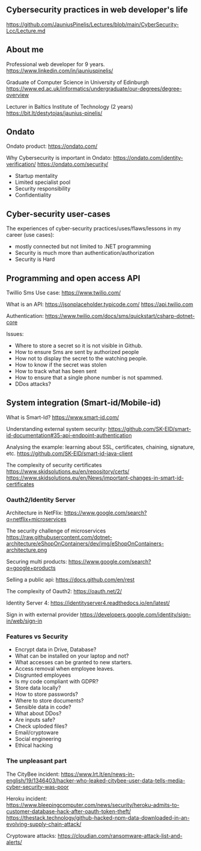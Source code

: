 ## Cybersecurity practices in web developer's life

https://github.com/JauniusPinelis/Lectures/blob/main/CyberSecurity-Lcc/Lecture.md

## About me

Professional web developer for 9 years.
https://www.linkedin.com/in/jauniuspinelis/

Graduate of Computer Science in University of Edinburgh
https://www.ed.ac.uk/informatics/undergraduate/our-degrees/degree-overview

Lecturer in Baltics Institute of Technology (2 years)
https://bit.lt/destytojas/jaunius-pinelis/

## Ondato

Ondato product:
https://ondato.com/

Why Cybersecurity is important in Ondato:
https://ondato.com/identity-verification/
https://ondato.com/security/

- Startup mentality
- Limited specialist pool
- Security responsibility
- Confidentiality

## Cyber-security user-cases

The experiences of cyber-security practices/uses/flaws/lessons in my career (use cases):
- mostly connected but not limited to .NET programming
- Security is much more than authentication/authorization
- Security is Hard

## Programming and open access API

Twillio Sms Use case:
https://www.twilio.com/

What is an API:
https://jsonplaceholder.typicode.com/
https://api.twilio.com

Authentication:
https://www.twilio.com/docs/sms/quickstart/csharp-dotnet-core

Issues:
- Where to store a secret so it is not visible in Github.
- How to ensure Sms are sent by authorized people  
- How not to display the secret to the watching people.
- How to know if the secret was stolen
- How to track what has been sent
- How to ensure that a single phone number is not spammed.
- DDos attacks?

## System integration (Smart-id/Mobile-id)

What is Smart-Id?
https://www.smart-id.com/

Understanding external system security:
https://github.com/SK-EID/smart-id-documentation#35-api-endpoint-authentication

Analysing the example: learning about SSL, certificates, chaining, signature, etc.
https://github.com/SK-EID/smart-id-java-client

The complexity of security certificates
https://www.skidsolutions.eu/en/repository/certs/
https://www.skidsolutions.eu/en/News/important-changes-in-smart-id-certificates

### Oauth2/Identity Server

Architecture in NetFlix:
https://www.google.com/search?q=netflix+microservices

The security challenge of microservices
https://raw.githubusercontent.com/dotnet-architecture/eShopOnContainers/dev/img/eShopOnContainers-architecture.png

Securing multi products:
https://www.google.com/search?q=google+products

Selling a public api:
https://docs.github.com/en/rest

The complexity of Oauth2:
https://oauth.net/2/

Identity Server 4:
https://identityserver4.readthedocs.io/en/latest/

Sign in with external provider
https://developers.google.com/identity/sign-in/web/sign-in

### Features vs Security

- Encrypt data in Drive, Database?
- What can be installed on your laptop and not?
- What accesses can be granted to new starters. 
- Access removal when employee leaves.
- Disgrunted employees
- Is my code compliant with GDPR?
- Store data locally?
- How to store passwords?
- Where to store documents?
- Sensible data in code?
- What about DDos?
- Are inputs safe?
- Check uploded files?
- Email/cryptoware
- Social engineering
- Ethical hacking

### The unpleasant part

The CityBee incident:
https://www.lrt.lt/en/news-in-english/19/1346403/hacker-who-leaked-citybee-user-data-tells-media-cyber-security-was-poor

Heroku incident:
https://www.bleepingcomputer.com/news/security/heroku-admits-to-customer-database-hack-after-oauth-token-theft/
https://thestack.technology/github-hacked-npm-data-downloaded-in-an-evolving-supply-chain-attack/

Cryptoware attacks:
https://cloudian.com/ransomware-attack-list-and-alerts/

